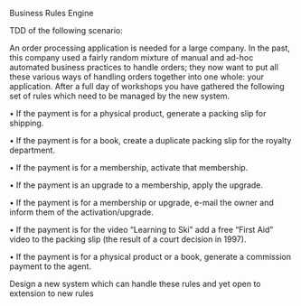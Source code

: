 Business Rules Engine

TDD of the following scenario:

An order processing application is needed for a large company. In the past, this company used a fairly
random mixture of manual and ad-hoc automated business practices to handle orders; they now want to put all these
various ways of handling orders together into one whole: your application. After a full day of workshops you have
gathered the following set of rules which need to be managed by the new system.

• If the payment is for a physical product, generate a packing slip for shipping.

• If the payment is for a book, create a duplicate packing slip for the royalty department.

• If the payment is for a membership, activate that membership.

• If the payment is an upgrade to a membership, apply the upgrade.

• If the payment is for a membership or upgrade, e-mail the owner and inform them of the activation/upgrade.

• If the payment is for the video “Learning to Ski” add a free “First Aid” video to the packing slip (the result of a court
decision in 1997).

• If the payment is for a physical product or a book, generate a commission payment to the agent.


Design a new system which can handle these rules and yet open to extension to new rules
